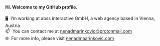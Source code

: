 #### Hi. Welcome to my GitHub profile.

🖥️ &nbsp;I’m working at abss interactive GmbH, a web agency based in Vienna, Austria\
📫 &nbsp;You can contact me at nenadmarinkovic@protonmail.com\
🌐 &nbsp;For more info, please visit [nenadmaarinkovic.com](https://nenadmarinkovic.com)
